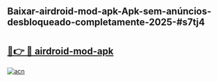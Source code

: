 ## Baixar-airdroid-mod-apk-Apk-sem-anúncios-desbloqueado-completamente-2025-#s7tj4

# <h2><a href="https://ainizakaria.my?title=airdroid-mod-apk&ref=20M">🔗👉 🔴 airdroid-mod-apk</a></h2>

[![acn](https://github.com/user-attachments/assets/0f9c940e-d8b0-45ae-aac7-cd30a18b3e1c)](https://ainizakaria.my?title=airdroid-mod-apk&ref=20M)

